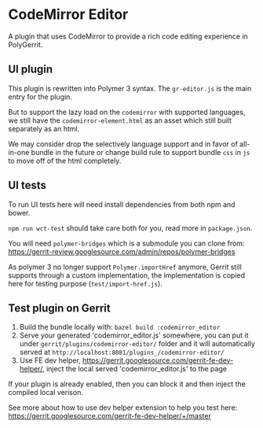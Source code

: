 # CodeMirror Editor

A plugin that uses CodeMirror to provide a rich code editing experience in PolyGerrit.

## UI plugin

This plugin is rewritten into Polymer 3 syntax. The `gr-editor.js` is the main entry for the plugin.

But to support the lazy load on the `codemirror` with supported languages, we still have the `codemirror-element.html` as an asset which still built separately as an html.

We may consider drop the selectively language support and in favor of all-in-one bundle in the future or change build rule to support bundle `css` in `js` to move off of the html completely.

## UI tests

To run UI tests here will need install dependencies from both npm and bower.

`npm run wct-test` should take care both for you, read more in `package.json`.

You will need `polymer-bridges` which is a submodule you can clone from: https://gerrit-review.googlesource.com/admin/repos/polymer-bridges

As polymer 3 no longer support `Polymer.importHref` anymore, Gerrit still supports through a custom implementation, the implementation is copied here for testing purpose (`test/import-href.js`).

## Test plugin on Gerrit

1. Build the bundle locally with: `bazel build :codemirror_editor`
2. Serve your generated 'codemirror_editor.js' somewhere, you can put it under `gerrit/plugins/codemirror-editor/` folder and it will automatically served at `http://localhost:8081/plugins_/codemirror-editor/`
3. Use FE dev helper, https://gerrit.googlesource.com/gerrit-fe-dev-helper/, inject the local served 'codemirror_editor.js' to the page

If your plugin is already enabled, then you can block it and then inject the compiled local verison.

See more about how to use dev helper extension to help you test here: https://gerrit.googlesource.com/gerrit-fe-dev-helper/+/master